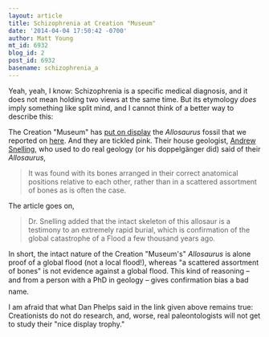 ```yaml
---
layout: article
title: Schizophrenia at Creation "Museum"
date: '2014-04-04 17:50:42 -0700'
author: Matt Young
mt_id: 6932
blog_id: 2
post_id: 6932
basename: schizophrenia_a
---
```

Yeah, yeah, I know: Schizophrenia is a specific medical diagnosis, and it does not mean holding two views at the same time. But its etymology _does_ imply something like split mind, and I cannot think of a better way to describe this:

The Creation "Museum" has [put on display](http://creationmuseum.org/whats-here/exhibits/allosaur/) the _Allosaurus_ fossil that we reported on [here](http://pandasthumb.org/archives/2013/10/creation-museum-1.html). And they are tickled pink. Their house geologist, [Andrew Snelling](http://rationalwiki.org/wiki/Andrew_Snelling), who used to do real geology (or his doppelgänger did) said of their _Allosaurus_,

> It was found with its bones arranged in their correct anatomical positions relative to each other, rather than in a scattered assortment of bones as is often the case.

The article goes on,

> Dr. Snelling added that the intact skeleton of this allosaur is a testimony to an extremely rapid burial, which is confirmation of the global catastrophe of a Flood a few thousand years ago. 

In short, the intact nature of the Creation "Museum's" _Allosaurus_ is alone proof of a global flood (not a local flood!), whereas "a scattered assortment of bones" is not evidence against a global flood. This kind of reasoning &ndash; and from a person with a PhD in geology &ndash; gives confirmation bias a bad name.

I am afraid that what Dan Phelps said in the link given above remains true: Creationists do not do research, and, worse, real paleontologists will not get to study their "nice display trophy."
